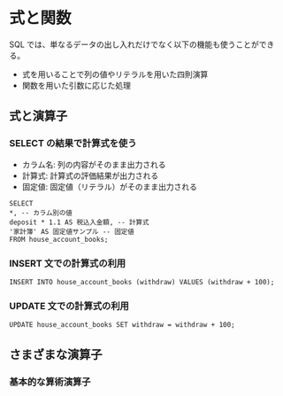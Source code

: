 # 式と関数

SQL では、単なるデータの出し入れだけでなく以下の機能も使うことができる。

- 式を用いることで列の値やリテラルを用いた四則演算
- 関数を用いた引数に応じた処理

## 式と演算子

### SELECT の結果で計算式を使う

- カラム名: 列の内容がそのまま出力される
- 計算式: 計算式の評価結果が出力される
- 固定値: 固定値（リテラル）がそのまま出力される

```
SELECT
*, -- カラム別の値
deposit * 1.1 AS 税込入金額, -- 計算式
'家計簿' AS 固定値サンプル -- 固定値
FROM house_account_books;
```

### INSERT 文での計算式の利用

```
INSERT INTO house_account_books (withdraw) VALUES (withdraw + 100);
```

### UPDATE 文での計算式の利用

```
UPDATE house_account_books SET withdraw = withdraw + 100;
```

## さまざまな演算子

### 基本的な算術演算子
